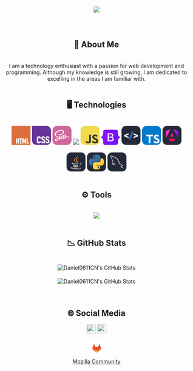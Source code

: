 <div align="center">
    <h1 align="center">
        <img src="https://readme-typing-svg.herokuapp.com/?font=Righteous&size=35&center=true&vCenter=true&width=500&height=70&duration=4000&lines=Hello+There!+👋;+I'm+Daniel+Clavijo!;" />
    </h1>
</div>

<br/>

<div align="center">
    <h2>🌠 About Me</h2>
</div>

<br/>

<div align="center">
    I am a technology enthusiast with a passion for web development and programming. Although my knowledge is still growing, I am dedicated to excelling in the areas I am familiar with.
</div>

<br/>

<div align="center">
    <h2>🖥️ Technologies</h2>
</div>

<br/>

<div align="center">
 <img src="https://raw.githubusercontent.com/Daniel0611CN/Daniel0611CN/refs/heads/main/img/html.svg"  width="50px"/>
    <img src="https://raw.githubusercontent.com/Daniel0611CN/Daniel0611CN/refs/heads/main/img/css.svg"  width="50px"/>
    <img src="https://raw.githubusercontent.com/Daniel0611CN/Daniel0611CN/refs/heads/main/img/sass.svg"  width="50px"/>
    <img src="https://raw.githubusercontent.com/Daniel0611CN/Daniel0611CN/refs/heads/main/img/tailwind.css"  width="50px"/>
    <img src="https://raw.githubusercontent.com/Daniel0611CN/Daniel0611CN/refs/heads/main/img/javascript.svg"  width="50px"/>
    <img src="https://raw.githubusercontent.com/Daniel0611CN/Daniel0611CN/refs/heads/main/img/bootstrap.svg"  width="50px"/>
    <img src="https://raw.githubusercontent.com/Daniel0611CN/Daniel0611CN/refs/heads/main/img/htmx.svg"  width="50px"/>
    <img src="https://raw.githubusercontent.com/Daniel0611CN/Daniel0611CN/refs/heads/main/img/typescript.svg"  width="50px"/>
    <img src="https://raw.githubusercontent.com/Daniel0611CN/Daniel0611CN/refs/heads/main/img/angular.svg"  width="50px"/>
    <br/>
    <br/>
    <img src="https://raw.githubusercontent.com/Daniel0611CN/Daniel0611CN/refs/heads/main/img/java.svg"  width="50px"/>
    <img src="https://raw.githubusercontent.com/Daniel0611CN/Daniel0611CN/refs/heads/main/img/python.svg"  width="50px"/>
    <img src="https://raw.githubusercontent.com/Daniel0611CN/Daniel0611CN/refs/heads/main/img/mysql.svg"  width="50px"/>
    <br/>
</div>

<br/>

<div align="center">
    <h2>⚙️ Tools</h2>
</div>

<br/>

<div align="center">
    <img src="https://skillicons.dev/icons?i=github,vscode,eclipse,idea,docker"/>
</div>

<br/>

<div align="center">
    <h2>📉 GitHub Stats</h2>
</div>

<br/>

<div align="center">
    <img align="center" src="https://github-readme-stats.vercel.app/api?username=Daniel0611CN&include_all_commits=true&count_private=true&show_icons=true&line_height=20&title_color=7A7ADB&icon_color=2234AE&text_color=D3D3D3&bg_color=0,000000,130F40&rank_icon=github"         alt="Daniel0611CN's GitHub Stats">
</div>

<br/>

<div align="center">
<img align="center" src="https://github-readme-stats.vercel.app/api/top-langs/?username=Daniel0611CN&include_all_commits=true&count_private=true&show_icons=true&line_height=20&hide_progress=true&title_color=7A7ADB&icon_color=2234AE&text_color=D3D3D3&bg_color=0,000000,130F40" alt="Daniel0611CN's GitHub Stats">
</div>

<br/>

<br/>

<div align="center">
    <h2>🌐 Social Media</h2>
</div>

<p align="center">    
    <a href="https://www.linkedin.com/in/daniel-clavijo-nu%C3%B1ez/" alt="LinkedIn"><img src="https://github.com/nitish-awasthi/nitish-awasthi/blob/master/174857.png" height="24" width="24"></a>
    <a href="mailto:daniclavijonunez@gmail.com" alt="Contact Me"><img src="https://github.com/nitish-awasthi/nitish-awasthi/blob/master/gmail-512.webp" height="24" width="24"></a>
</p>
<p align="center">
    <a href="https://gitlab.com/Daniel0611CN" alt="GitLab"><img src="https://github.com/Daniel0611CN/Daniel0611CN/blob/main/images/gitlab.svg" heigth="45" width="45"/></a>
    <br>
    <a href="https://connect.mozilla.org/t5/user/viewprofilepage/user-id/52155">Mozilla Community</a>
</p>
